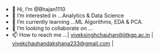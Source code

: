 - 👋 Hi, I’m @Bhajan1110
- 👀 I’m interested in ...Analytics & Data Science
- 🌱 I’m currently learning ...ML Algorithms, EDA & PCA.
- 💞️ I’m looking to collaborate on ...
- 📫 How to reach me ...| viveksinghchauhan@iitkgp.ac.in | vivekchauhandakshana233@gmail.com |

<!---
Bhajan1110/Bhajan1110 is a ✨ special ✨ repository because its `README.md` (this file) appears on your GitHub profile.
You can click the Preview link to take a look at your changes.
--->
